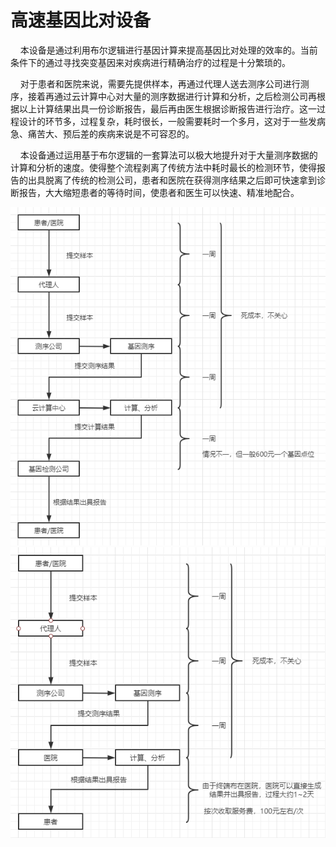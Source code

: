 # 高速基因比对设备
 &nbsp;&nbsp;&nbsp;&nbsp;本设备是通过利用布尔逻辑进行基因计算来提高基因比对处理的效率的。当前条件下的通过寻找突变基因来对疾病进行精确治疗的过程是十分繁琐的。

 &nbsp;&nbsp;&nbsp;&nbsp;对于患者和医院来说，需要先提供样本，再通过代理人送去测序公司进行测序，接着再通过云计算中心对大量的测序数据进行计算和分析，之后检测公司再根据以上计算结果出具一份诊断报告，最后再由医生根据诊断报告进行治疗。这一过程设计的环节多，过程复杂，耗时很长，一般需要耗时一个多月，这对于一些发病急、痛苦大、预后差的疾病来说是不可容忍的。

 &nbsp;&nbsp;&nbsp;&nbsp;本设备通过运用基于布尔逻辑的一套算法可以极大地提升对于大量测序数据的计算和分析的速度。使得整个流程剥离了传统方法中耗时最长的检测环节，使得报告的出具脱离了传统的检测公司，患者和医院在获得测序结果之后即可快速拿到诊断报告，大大缩短患者的等待时间，使患者和医生可以快速、精准地配合。

![](./img/jy.png)
![](./img/jy1.png)